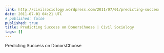 ```yaml
---
link: http://civilsociology.wordpress.com/2011/07/01/predicting-success-on-donorschoose/
date: 2011-07-01 04:21 UTC
# published: false
published: true
title: Predicting Success on DonorsChoose | Civil Sociology
tags: []
---
```


Predicting Success on DonorsChoose
